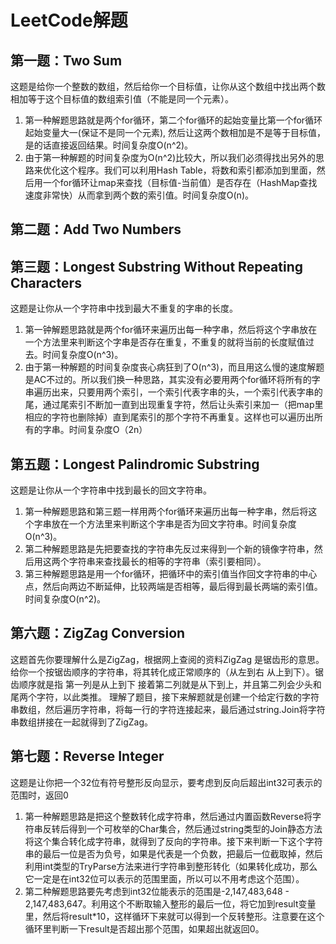 # LeetCode解题
## 第一题：Two Sum
这题是给你一个整数的数组，然后给你一个目标值，让你从这个数组中找出两个数相加等于这个目标值的数组索引值（不能是同一个元素）。
1. 第一种解题思路就是两个for循环，第二个for循环的起始变量比第一个for循环起始变量大一(保证不是同一个元素), 然后让这两个数相加是不是等于目标值，是的话直接返回结果。时间复杂度O(n^2)。
2. 由于第一种解题的时间复杂度为O(n^2)比较大，所以我们必须得找出另外的思路来优化这个程序。我们可以利用Hash Table，将数和索引都添加到里面，然后用一个for循环让map来查找（目标值-当前值）是否存在（HashMap查找速度非常快）从而拿到两个数的索引值。时间复杂度O(n)。
## 第二题：Add Two Numbers
## 第三题：Longest Substring Without Repeating Characters
这题是让你从一个字符串中找到最大不重复的字串的长度。
1. 第一钟解题思路就是两个for循环来遍历出每一种字串，然后将这个字串放在一个方法里来判断这个字串是否存在重复，不重复的就将当前的长度赋值过去。时间复杂度O(n^3)。
2. 由于第一种解题的时间复杂度丧心病狂到了O(n^3)，而且用这么慢的速度解题是AC不过的。所以我们换一种思路，其实没有必要用两个for循环将所有的字串遍历出来，只要用两个索引，一个索引代表字串的头，一个索引代表字串的尾，通过尾索引不断加一直到出现重复字符，然后让头索引来加一（把map里相应的字符也删除掉）直到尾索引的那个字符不再重复。这样也可以遍历出所有的字串。时间复杂度O（2n）
## 第五题：Longest Palindromic Substring
这题是让你从一个字符串中找到最长的回文字符串。
1. 第一种解题思路和第三题一样用两个for循环来遍历出每一种字串，然后将这个字串放在一个方法里来判断这个字串是否为回文字符串。时间复杂度O(n^3)。
2. 第二种解题思路是先把要查找的字符串先反过来得到一个新的镜像字符串，然后用这两个字符串来查找最长的相等的字符串（索引要相同）。
3. 第三种解题思路是用一个for循环，把循环中的索引值当作回文字符串的中心点，然后向两边不断延伸，比较两端是否相等，最后得到最长两端的索引值。时间复杂度O(n^2)。
## 第六题：ZigZag Conversion
这题首先你要理解什么是ZigZag，根据网上查阅的资料ZigZag 是锯齿形的意思。 给你一个按锯齿顺序的字符串，将其转化成正常顺序的（从左到右 从上到下）。锯齿顺序就是指 第一列是从上到下 接着第二列就是从下到上，并且第二列会少头和尾两个字符，以此类推。
理解了题目，接下来解题就是创建一个给定行数的字符串数组，然后遍历字符串，将每一行的字符连接起来，最后通过string.Join将字符串数组拼接在一起就得到了ZigZag。
## 第七题：Reverse Integer
这题是让你把一个32位有符号整形反向显示，要考虑到反向后超出int32可表示的范围时，返回0
1. 第一种解题思路是把这个整数转化成字符串，然后通过内置函数Reverse将字符串反转后得到一个可枚举的Char集合，然后通过string类型的Join静态方法将这个集合转化成字符串，就得到了反向的字符串。接下来判断一下这个字符串的最后一位是否为负号，如果是代表是一个负数，把最后一位截取掉，然后利用int类型的TryParse方法来进行字符串到整形转化（如果转化成功，那么它一定是在int32位可以表示的范围里面，所以可以不用考虑这个范围）。
2. 第二种解题思路要先考虑到int32位能表示的范围是-2,147,483,648 - 2,147,483,647。利用这个不断取输入整形的最后一位，将它加到result变量里，然后将result*10，这样循环下来就可以得到一个反转整形。注意要在这个循环里判断一下result是否超出那个范围，如果超出就返回0。